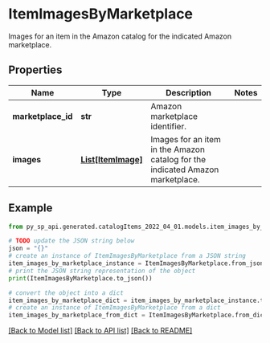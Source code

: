 # ItemImagesByMarketplace

Images for an item in the Amazon catalog for the indicated Amazon marketplace.

## Properties

Name | Type | Description | Notes
------------ | ------------- | ------------- | -------------
**marketplace_id** | **str** | Amazon marketplace identifier. | 
**images** | [**List[ItemImage]**](ItemImage.md) | Images for an item in the Amazon catalog for the indicated Amazon marketplace. | 

## Example

```python
from py_sp_api.generated.catalogItems_2022_04_01.models.item_images_by_marketplace import ItemImagesByMarketplace

# TODO update the JSON string below
json = "{}"
# create an instance of ItemImagesByMarketplace from a JSON string
item_images_by_marketplace_instance = ItemImagesByMarketplace.from_json(json)
# print the JSON string representation of the object
print(ItemImagesByMarketplace.to_json())

# convert the object into a dict
item_images_by_marketplace_dict = item_images_by_marketplace_instance.to_dict()
# create an instance of ItemImagesByMarketplace from a dict
item_images_by_marketplace_from_dict = ItemImagesByMarketplace.from_dict(item_images_by_marketplace_dict)
```
[[Back to Model list]](../README.md#documentation-for-models) [[Back to API list]](../README.md#documentation-for-api-endpoints) [[Back to README]](../README.md)


